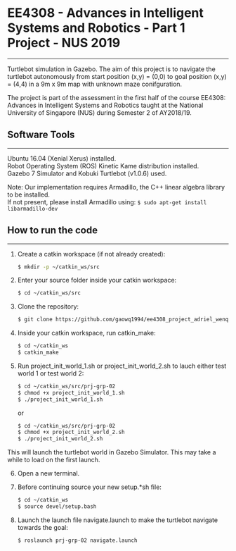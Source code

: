# EE4308 - Advances in Intelligent Systems and Robotics - Part 1 Project - NUS 2019 #
--------------------------
Turtlebot simulation in Gazebo. The aim of this project is to navigate the turtlebot autonomously from start position (x,y) = (0,0) to goal position (x,y) = (4,4) in a 9m x 9m map with unknown maze conifguration.

The project is part of the assessment in the first half of the course EE4308: Advances in Intelligent Systems and Robotics taught at the National University of Singapore (NUS) during Semester 2 of AY2018/19. 


## Software Tools ##
--------------------------
Ubuntu 16.04 (Xenial Xerus) installed.  
Robot Operating System (ROS) Kinetic Kame distribution installed.  
Gazebo 7 Simulator and Kobuki Turtlebot (v1.0.6) used.  

Note: Our implementation requires Armadillo, the C++ linear algebra library to be installed.  
If not present, please install Armadillo using:
	```
	$ sudo apt-get install libarmadillo-dev
	```
	


## How to run the code ## 
-------------------------
1. Create a catkin workspace (if not already created):
	```bash
	$ mkdir -p ~/catkin_ws/src
	```

2. Enter your source folder inside your catkin workspace:
	```bash
	$ cd ~/catkin_ws/src
	```

3. Clone the repository: 
	```bash
	$ git clone https://github.com/gaowq1994/ee4308_project_adriel_wenqi prj-grp-02
	```

4. Inside your catkin workspace, run catkin_make:
	```bash
	$ cd ~/catkin_ws
	$ catkin_make
	```

5. Run project\_init\_world_1.sh or project\_init\_world_2.sh to lauch either test world 1 or test world 2:
	```bash
	$ cd ~/catkin_ws/src/prj-grp-02
	$ chmod +x project_init_world_1.sh
	$ ./project_init_world_1.sh
	```
	or

	```bash
	$ cd ~/catkin_ws/src/prj-grp-02
	$ chmod +x project_init_world_2.sh
	$ ./project_init_world_2.sh
	```

This will launch the turtlebot world in Gazebo Simulator. This may take a while to load on the first launch.

6. Open a new terminal.

7. Before continuing source your new setup.*sh file:

	```bash
	$ cd ~/catkin_ws
	$ source devel/setup.bash
	```

8. Launch the launch file navigate.launch to make the turtlebot navigate towards the goal:

	```bash
	$ roslaunch prj-grp-02 navigate.launch 
	```

